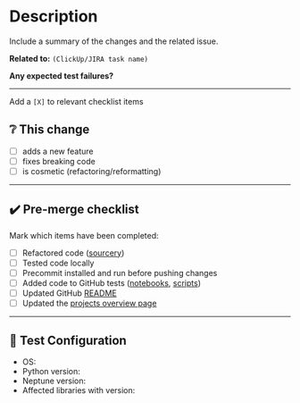# Description

Include a summary of the changes and the related issue.

__Related to:__ `(ClickUp/JIRA task name)`

__Any expected test failures?__

---

Add a `[X]` to relevant checklist items

## ❔ This change

- [ ] adds a new feature
- [ ] fixes breaking code
- [ ] is cosmetic (refactoring/reformatting)

---

## ✔️ Pre-merge checklist

Mark which items have been completed:

- [ ] Refactored code ([sourcery](https://sourcery.ai/))
- [ ] Tested code locally
- [ ] Precommit installed and run before pushing changes
- [ ] Added code to GitHub tests ([notebooks](workflows/test-notebooks.yml), [scripts](workflows/test-scripts.yml))
- [ ] Updated GitHub [README](../README.md)
- [ ] Updated the [projects overview page](https://www.notion.so/neptuneai/0e1692ba6547450eb873bc23982dd898?v=0dfa115ffe754074806ec97638878736)

---

## 🧪 Test Configuration

- OS:
- Python version:
- Neptune version:
- Affected libraries with version:
